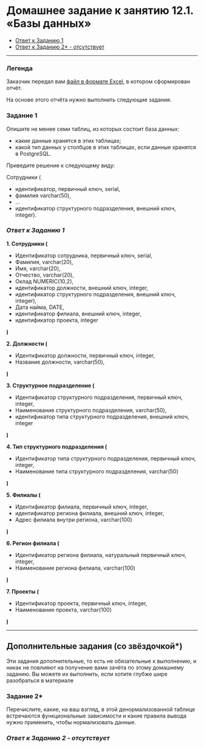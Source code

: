 # Домашнее задание к занятию 12.1. «Базы данных»

* [Ответ к Заданию 1](#1)
* [Ответ к Заданию 2* - отсутствует](#2)


---
### Легенда

Заказчик передал вам [файл в формате Excel](https://github.com/netology-code/sdb-homeworks/blob/main/resources/hw-12-1.xlsx), в котором сформирован отчёт. 

На основе этого отчёта нужно выполнить следующие задания.

### Задание 1

Опишите не менее семи таблиц, из которых состоит база данных:

- какие данные хранятся в этих таблицах;
- какой тип данных у столбцов в этих таблицах, если данные хранятся в PostgreSQL.

Приведите решение к следующему виду:

Сотрудники (

- идентификатор, первичный ключ, serial,
- фамилия varchar(50),
- ...
- идентификатор структурного подразделения, внешний ключ, integer).


### *<a name = "1"> Ответ к Заданию 1 </a>*

**1. Сотрудники (**
- Идентификатор сотрудника, первичный ключ, serial,
- Фамилия, varchar(20),
- Имя, varchar(20),
- Отчество, varchar(20),
- Оклад NUMERIC(10,2),
- идентификатор должности,  внешний ключ, integer,
- идентификатор структурного подразделения, внешний ключ, integer),
- Дата найма, DATE,
- идентификатор филиала, внешний ключ, integer,
- идентификатор проекта, integer

**)**

**2. Должности (**
- Идентификатор должности, первичный ключ, integer,
- Название должности, varchar(50),

**)**

**3. Структурное подразделение (**
- Идентификатор структурного подразделения, первичный ключ, integer,
- Наименование структурного подразделения, varchar(50),
- идентификатор типа структурного подразделения, внешний ключ, integer

**)**

**4. Тип структурного подразделения (**
- Идентификатор типа структурного подразделения, первичный ключ, integer,
- Наименование типа структурного подразделения, varchar(50)

**)**

**5. Филиалы (**
- Идентификатор филиала, первичный ключ, integer,
- идентификатор региона филиала, внешний ключ, integer,
- Адрес филиала внутри региона, varchar(100)

**)**

**6. Регион филиала (**
- Идентификатор региона филиала, натуральный первичный ключ, integer,
- Наименование региона филиала, varchar(100)

**)**

**7. Проекты (**
- Идентификатор проекта, первичный ключ, integer,
- Наименование проекта, varchar(100)

**)**


---

## Дополнительные задания (со звёздочкой*)
Эти задания дополнительные, то есть не обязательные к выполнению, и никак не повлияют на получение вами зачёта по этому домашнему заданию. Вы можете их выполнить, если хотите глубже шире разобраться в материале

### Задание 2*

Перечислите, какие, на ваш взгляд, в этой денормализованной таблице встречаются функциональные зависимости и какие правила вывода нужно применить, чтобы нормализовать данные.

### *<a name = "2"> Ответ к Заданию 2 - отсутствует </a>*
